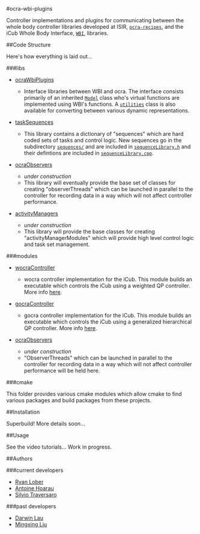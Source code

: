 #ocra-wbi-plugins

Controller implementations and plugins for communicating between the whole body controller libraries developed at ISIR, [`ocra-recipes`](https://github.com/ocra-recipes/ocra-recipes), and the iCub Whole Body Interface, [`WBI`](https://github.com/robotology/wholebodyinterface), libraries.


##Code Structure

Here's how everything is laid out...

###libs

- [ocraWbiPlugins](https://github.com/ocra-recipes/ocra-wbi-plugins/tree/master/libs/ocraWbiPlugins)

    - Interface libraries between WBI and ocra. The interface consists primarily of an inherited [`Model`](https://github.com/ocra-recipes/ocra-wbi-plugins/tree/master/libs/ocraWbiPlugins/src/ocraWbiModel.cpp) class who's virtual functions are implemented using WBI's functions. A [`utilities`](https://github.com/ocra-recipes/ocra-wbi-plugins/tree/master/libs/ocraWbiPlugins/src/ocraWbiUtil.cpp) class is also available for converting between various dynamic representations.

- [taskSequences](https://github.com/ocra-recipes/ocra-wbi-plugins/tree/master/libs/taskSequences)

    - This library contains a dictionary of "sequences" which are hard coded sets of tasks and control logic. New sequences go in the subdirectory [`sequences/`](https://github.com/ocra-recipes/ocra-wbi-plugins/tree/master/libs/taskSequences/include/taskSequences/sequences) and are included in [`sequenceLibrary.h`](https://github.com/ocra-recipes/ocra-wbi-plugins/tree/master/libs/taskSequences/include/sequenceLibrary.h) and their defintions are included in [`sequenceLibrary.cpp`](https://github.com/ocra-recipes/ocra-wbi-plugins/tree/master/libs/taskSequences/src/sequenceLibrary.cpp).

- [ocraObservers](https://github.com/ocra-recipes/ocra-wbi-plugins/tree/master/libs/ocraObservers)

    - *under construction*
    - This library will eventually provide the base set of classes for creating "observerThreads" which can be launched in parallel to the controller for recording data in a way which will not affect controller performance.

- [activityManagers](https://github.com/ocra-recipes/ocra-wbi-plugins/#)

    - *under construction*
    - This library will provide the base classes for creating "activityManagerModules" which will provide high level control logic and task set management.


###modules

- [wocraController](https://github.com/ocra-recipes/ocra-wbi-plugins/tree/master/modules/wocraController)

    - wocra controller implementation for the iCub. This module builds an executable which controls the iCub using a weighted QP controller. More info [here](https://github.com/ocra-recipes/ocra-recipes).

- [gocraController](https://github.com/ocra-recipes/ocra-wbi-plugins/tree/master/modules/gocraController)

    - gocra controller implementation for the iCub. This module builds an executable which controls the iCub using a generalized hierarchical QP controller. More info [here](https://github.com/ocra-recipes/ocra-recipes).

- [ocraObservers](https://github.com/ocra-recipes/ocra-wbi-plugins/tree/master/modules/ocraObservers)

    - *under construction*
    - "ObserverThreads" which can be launched in parallel to the controller for recording data in a way which will not affect controller performance will be held here.


###cmake

This folder provides various cmake modules which allow cmake to find various packages and build packages from these projects.


##Installation

Superbuild! More details soon...

##Usage

See the video tutorials... Work in progress.

##Authors

###current developers

 - [Ryan Lober](https://github.com/rlober)
 - [Antoine Hoarau](https://github.com/ahoarau)
 - [Silvio Traversaro](https://github.com/traversaro)


###past developers

 - [Darwin Lau](https://github.com/darwinlau)
 - [Mingxing Liu](https://github.com/mingxing-liu)
